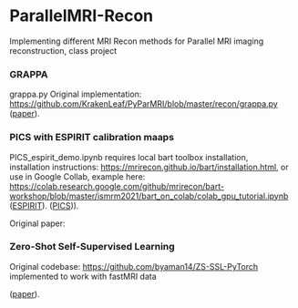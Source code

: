 # ParallelMRI-Recon
Implementing different MRI Recon methods for Parallel MRI imaging reconstruction, class project    

### GRAPPA
grappa.py
Original implementation: https://github.com/KrakenLeaf/PyParMRI/blob/master/recon/grappa.py  
([paper]( (https://ieeexplore.ieee.org/abstract/document/4472246](https://pubmed.ncbi.nlm.nih.gov/12111967/)))).


### PICS with ESPIRIT calibration maaps
PICS_espirit_demo.ipynb requires local bart toolbox installation,  
installation instructions:  https://mrirecon.github.io/bart/installation.html, or use in Google Collab, example here:   https://colab.research.google.com/github/mrirecon/bart-workshop/blob/master/ismrm2021/bart_on_colab/colab_gpu_tutorial.ipynb  
([ESPIRIT](https://openreview.net/forum?id=085y6YPaYjP](https://pubmed.ncbi.nlm.nih.gov/23649942/))).
([PICS](https://ieeexplore.ieee.org/abstract/document/4472246))).

Original paper:

### Zero-Shot Self-Supervised Learning
Original codebase: https://github.com/byaman14/ZS-SSL-PyTorch
implemented to work with fastMRI data  

([paper](https://openreview.net/forum?id=085y6YPaYjP)).
